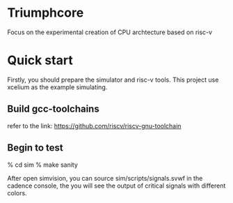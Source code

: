 # Triumphcore
Focus on the experimental creation of CPU archtecture based on risc-v

# Quick start

Firstly, you should prepare the simulator and risc-v tools. This project use xcelium as the example simulating.

## Build gcc-toolchains

refer to the link: https://github.com/riscv/riscv-gnu-toolchain

## Begin to test

 % cd sim
 % make sanity

After open simvision, you can source sim/scripts/signals.svwf in the cadence console, the you will see the output of critical signals with different colors.
